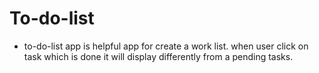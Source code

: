 # To-do-list
- to-do-list app is helpful app for create a work list. when user click on task which is done it will display differently from a pending tasks.
